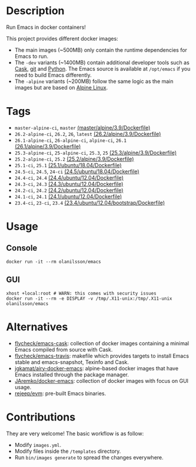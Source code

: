 # Description

Run Emacs in docker containers!

This project provides different docker images:

- The main images (~500MB) only contain the runtime dependencies for Emacs to run.
- The `-dev` variants (~1400MB) contain additional developer tools such as [Cask](https://cask.readthedocs.io),
  [git](https://git-scm.com) and [Python](https://www.python.org). The Emacs source is available at `/opt/emacs` if
  you need to build Emacs differently.
- The `-alpine` variants (~200MB) follow the same logic as the main images but are based on
  [Alpine Linux](https://alpinelinux.org).

# Tags

- `master-alpine-ci`, `master` [(master/alpine/3.9/Dockerfile)](https://github.com/snogge/docker-emacs/blob/master/master/alpine/3.9/Dockerfile)
- `26.2-alpine-ci`, `26.2`, `26`, `latest` [(26.2/alpine/3.9/Dockerfile)](https://github.com/snogge/docker-emacs/blob/master/26.2/alpine/3.9/Dockerfile)
- `26.1-alpine-ci`, `26-alpine-ci`, `alpine-ci`, `26.1` [(26.1/alpine/3.9/Dockerfile)](https://github.com/snogge/docker-emacs/blob/master/26.1/alpine/3.9/Dockerfile)
- `25.3-alpine-ci`, `25-alpine-ci`, `25.3`, `25` [(25.3/alpine/3.9/Dockerfile)](https://github.com/snogge/docker-emacs/blob/master/25.3/alpine/3.9/Dockerfile)
- `25.2-alpine-ci`, `25.2` [(25.2/alpine/3.9/Dockerfile)](https://github.com/snogge/docker-emacs/blob/master/25.2/alpine/3.9/Dockerfile)
- `25.1-ci`, `25.1` [(25.1/ubuntu/18.04/Dockerfile)](https://github.com/snogge/docker-emacs/blob/master/25.1/ubuntu/18.04/Dockerfile)
- `24.5-ci`, `24.5`, `24-ci` [(24.5/ubuntu/18.04/Dockerfile)](https://github.com/snogge/docker-emacs/blob/master/24.5/ubuntu/18.04/Dockerfile)
- `24.4-ci`, `24.4` [(24.4/ubuntu/12.04/Dockerfile)](https://github.com/snogge/docker-emacs/blob/master/24.4/ubuntu/12.04/Dockerfile)
- `24.3-ci`, `24.3` [(24.3/ubuntu/12.04/Dockerfile)](https://github.com/snogge/docker-emacs/blob/master/24.3/ubuntu/12.04/Dockerfile)
- `24.2-ci`, `24.2` [(24.2/ubuntu/12.04/Dockerfile)](https://github.com/snogge/docker-emacs/blob/master/24.2/ubuntu/12.04/Dockerfile)
- `24.1-ci`, `24.1` [(24.1/ubuntu/12.04/Dockerfile)](https://github.com/snogge/docker-emacs/blob/master/24.1/ubuntu/12.04/Dockerfile)
- `23.4-ci`, `23-ci`, `23.4` [(23.4/ubuntu/12.04/bootstrap/Dockerfile)](https://github.com/snogge/docker-emacs/blob/master/23.4/ubuntu/12.04/bootstrap/Dockerfile)

# Usage

## Console

``` shell
docker run -it --rm olanilsson/emacs
```

## GUI

``` shell
xhost +local:root # WARN: this comes with security issues
docker run -it --rm -e DISPLAY -v /tmp/.X11-unix:/tmp/.X11-unix olanilsson/emacs
```

# Alternatives

- [flycheck/emacs-cask](https://hub.docker.com/r/flycheck/emacs-cask): collection of docker images containing a
  minimal Emacs compiled from source with Cask.
- [flycheck/emacs-travis](https://github.com/flycheck/emacs-travis): makefile which provides targets to
  install Emacs stable and emacs-snapshot, Texinfo and Cask.
- [jgkamat/airy-docker-emacs](https://github.com/jgkamat/airy-docker-emacs): alpine-based docker images that have
  Emacs installed through the package manager.
- [JAremko/docker-emacs](https://github.com/JAremko/docker-emacs): collection of docker images with focus on GUI usage.
- [rejeep/evm](https://github.com/rejeep/evm): pre-built Emacs binaries.

# Contributions

They are very welcome! The basic workflow is as follow:

- Modify `images.yml`.
- Modify files inside the `/templates` directory.
- Run `bin/images generate` to spread the changes everywhere.
